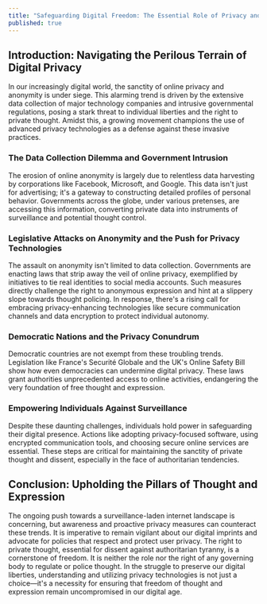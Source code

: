 ```yaml
---
title: "Safeguarding Digital Freedom: The Essential Role of Privacy and Anonymity in Resisting Authoritarianism"
published: true
---
```


## Introduction: Navigating the Perilous Terrain of Digital Privacy

In our increasingly digital world, the sanctity of online privacy and anonymity is under siege. This alarming trend is driven by the extensive data collection of major technology companies and intrusive governmental regulations, posing a stark threat to individual liberties and the right to private thought. Amidst this, a growing movement champions the use of advanced privacy technologies as a defense against these invasive practices.

### The Data Collection Dilemma and Government Intrusion

The erosion of online anonymity is largely due to relentless data harvesting by corporations like Facebook, Microsoft, and Google. This data isn't just for advertising; it's a gateway to constructing detailed profiles of personal behavior. Governments across the globe, under various pretenses, are accessing this information, converting private data into instruments of surveillance and potential thought control.

### Legislative Attacks on Anonymity and the Push for Privacy Technologies

The assault on anonymity isn't limited to data collection. Governments are enacting laws that strip away the veil of online privacy, exemplified by initiatives to tie real identities to social media accounts. Such measures directly challenge the right to anonymous expression and hint at a slippery slope towards thought policing. In response, there's a rising call for embracing privacy-enhancing technologies like secure communication channels and data encryption to protect individual autonomy.

### Democratic Nations and the Privacy Conundrum

Democratic countries are not exempt from these troubling trends. Legislation like France's Securité Globale and the UK's Online Safety Bill show how even democracies can undermine digital privacy. These laws grant authorities unprecedented access to online activities, endangering the very foundation of free thought and expression.

### Empowering Individuals Against Surveillance

Despite these daunting challenges, individuals hold power in safeguarding their digital presence. Actions like adopting privacy-focused software, using encrypted communication tools, and choosing secure online services are essential. These steps are critical for maintaining the sanctity of private thought and dissent, especially in the face of authoritarian tendencies.

## Conclusion: Upholding the Pillars of Thought and Expression

The ongoing push towards a surveillance-laden internet landscape is concerning, but awareness and proactive privacy measures can counteract these trends. It is imperative to remain vigilant about our digital imprints and advocate for policies that respect and protect user privacy. The right to private thought, essential for dissent against authoritarian tyranny, is a cornerstone of freedom. It is neither the role nor the right of any governing body to regulate or police thought. In the struggle to preserve our digital liberties, understanding and utilizing privacy technologies is not just a choice—it's a necessity for ensuring that freedom of thought and expression remain uncompromised in our digital age.


